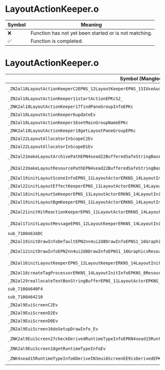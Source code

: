 # LayoutActionKeeper.o
| Symbol | Meaning 
| ------------- | ------------- 
| :x: | Function has not yet been started or is not matching. 
| :white_check_mark: | Function is completed. 


# LayoutActionKeeper.o
| Symbol (Mangled) | Symbol (Demangled) | Decompiled? |
| ------------- |  ------------- | ------------- |
| `_ZN2al18LayoutActionKeeperC2EPNS_12LayoutKeeperEPNS_15IUseAudioKeeperEPNS_16IUseEffectKeeperE` | `al::LayoutActionKeeper::LayoutActionKeeper(al::LayoutKeeper *,al::IUseAudioKeeper *,al::IUseEffectKeeper *)` | :white_check_mark: |
| `_ZN2al18LayoutActionKeeper11startActionEPKcS2_` | `al::LayoutActionKeeper::startAction(char const*,char const*)` | :white_check_mark: |
| `_ZNK2al18LayoutActionKeeper17findPaneGroupInfoEPKc` | `al::LayoutActionKeeper::findPaneGroupInfo(char const*)const` | :white_check_mark: |
| `_ZN2al18LayoutActionKeeper6updateEv` | `al::LayoutActionKeeper::update(void)` | :white_check_mark: |
| `_ZN2al18LayoutActionKeeper16setMainGroupNameEPKc` | `al::LayoutActionKeeper::setMainGroupName(char const*)` | :white_check_mark: |
| `_ZNK2al18LayoutActionKeeper18getLayoutPaneGroupEPKc` | `al::LayoutActionKeeper::getLayoutPaneGroup(char const*)const` | :white_check_mark: |
| `_ZN2al22LayoutAllocatorInScopeC2Ev` | `al::LayoutAllocatorInScope::LayoutAllocatorInScope(void)` | :white_check_mark: |
| `_ZN2al22LayoutAllocatorInScopeD1Ev` | `al::LayoutAllocatorInScope::~LayoutAllocatorInScope()` | :white_check_mark: |
| `_ZN2al21makeLayoutArchivePathEPN4sead22BufferedSafeStringBaseIcEERKNS0_14SafeStringBaseIcEEb` | `al::makeLayoutArchivePath(sead::BufferedSafeStringBase<char> *,sead::SafeStringBase<char> const&,bool)` | :white_check_mark: |
| `_ZN2al22makeLayoutResourcePathEPN4sead22BufferedSafeStringBaseIcEERKNS0_14SafeStringBaseIcEEb` | `al::makeLayoutResourcePath(sead::BufferedSafeStringBase<char> *,sead::SafeStringBase<char> const&,bool)` | :white_check_mark: |
| `_ZN2al19initLayoutSceneInfoEPNS_11LayoutActorERKNS_14LayoutInitInfoE` | `al::initLayoutSceneInfo(al::LayoutActor *,al::LayoutInitInfo const&)` | :white_check_mark: |
| `_ZN2al22initLayoutEffectKeeperEPNS_11LayoutActorERKNS_14LayoutInitInfoEPKc` | `al::initLayoutEffectKeeper(al::LayoutActor *,al::LayoutInitInfo const&,char const*)` | :white_check_mark: |
| `_ZN2al18initLayoutSeKeeperEPNS_11LayoutActorERKNS_14LayoutInitInfoEPKc` | `al::initLayoutSeKeeper(al::LayoutActor *,al::LayoutInitInfo const&,char const*)` | :white_check_mark: |
| `_ZN2al19initLayoutBgmKeeperEPNS_11LayoutActorERKNS_14LayoutInitInfoEPKc` | `al::initLayoutBgmKeeper(al::LayoutActor *,al::LayoutInitInfo const&,char const*)` | :white_check_mark: |
| `_ZN2al21initHitReactionKeeperEPNS_11LayoutActorERKNS_14LayoutInitInfoEPKNS_8ResourceEPKc` | `al::initHitReactionKeeper(al::LayoutActor *,al::LayoutInitInfo const&,al::Resource const*,char const*)` | :white_check_mark: |
| `_ZN2al17initLayoutMessageEPNS_12LayoutKeeperERKNS_14LayoutInitInfoEPKNS_8ResourceE` | `al::initLayoutMessage(al::LayoutKeeper *,al::LayoutInitInfo const&,al::Resource const*)` | :white_check_mark: |
| `sub_7100A63ADC` | `` | :white_check_mark: |
| `_ZN2al19initDrawInfoDefaultEPN2nn4ui2d8DrawInfoEPNS1_16GraphicsResourceE` | `al::initDrawInfoDefault(nn::ui2d::DrawInfo *,nn::ui2d::GraphicsResource *)` | :white_check_mark: |
| `_ZN2al12initDrawInfoEPN2nn4ui2d8DrawInfoEPNS1_16GraphicsResourceERKNS0_4font9RectangleE` | `al::initDrawInfo(nn::ui2d::DrawInfo *,nn::ui2d::GraphicsResource *,nn::font::Rectangle const&)` | :white_check_mark: |
| `_ZN2al16initLayoutKeeperEPNS_12LayoutKeeperERKNS_14LayoutInitInfoEPKNS_8ResourceEPNS_18CustomTagProcessorEb` | `al::initLayoutKeeper(al::LayoutKeeper *,al::LayoutInitInfo const&,al::Resource const*,al::CustomTagProcessor *,bool)` | :white_check_mark: |
| `_ZN2al18createTagProcessorERKNS_14LayoutInitInfoEPKNS_8ResourceE` | `al::createTagProcessor(al::LayoutInitInfo const&,al::Resource const*)` | :white_check_mark: |
| `_ZN2al29reallocateTextBoxStringBufferEPNS_11LayoutActorEPKNS_8ResourceEPKc` | `al::reallocateTextBoxStringBuffer(al::LayoutActor *,al::Resource const*,char const*)` | :white_check_mark: |
| `sub_7100A640F4` | `` | :white_check_mark: |
| `sub_7100A64210` | `` | :white_check_mark: |
| `_ZN2al9EuiScreenC2Ev` | `al::EuiScreen::EuiScreen(void)` | :white_check_mark: |
| `_ZN2al9EuiScreenD2Ev` | `al::EuiScreen::~EuiScreen()` | :white_check_mark: |
| `_ZN2al9EuiScreenD0Ev` | `al::EuiScreen::~EuiScreen()` | :white_check_mark: |
| `_ZN2al9EuiScreen16doSetupDrawInfo_Ev` | `al::EuiScreen::doSetupDrawInfo_(void)` | :white_check_mark: |
| `_ZNK2al9EuiScreen27checkDerivedRuntimeTypeInfoEPKN4sead15RuntimeTypeInfo9InterfaceE` | `al::EuiScreen::checkDerivedRuntimeTypeInfo(sead::RuntimeTypeInfo::Interface const*)const` | :white_check_mark: |
| `_ZNK2al9EuiScreen18getRuntimeTypeInfoEv` | `al::EuiScreen::getRuntimeTypeInfo(void)const` | :white_check_mark: |
| `_ZNK4sead15RuntimeTypeInfo6DeriveIN3eui6ScreenEE9isDerivedEPKNS0_9InterfaceE` | `sead::RuntimeTypeInfo::Derive<eui::Screen>::isDerived(sead::RuntimeTypeInfo::Interface const*)const` | :white_check_mark: |
